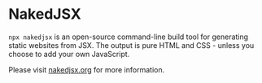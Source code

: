 # NakedJSX

`npx nakedjsx` is an open-source command-line build tool for generating static websites from JSX. The output is pure HTML and CSS - unless you choose to add your own JavaScript.

Please visit [nakedjsx.org](https://nakedjsx.org) for more information.